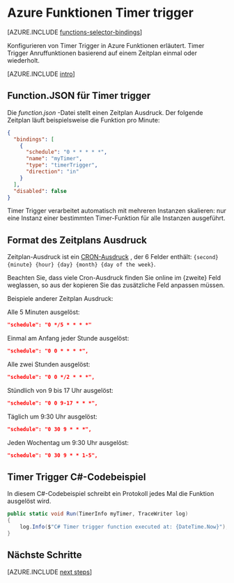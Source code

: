 <properties
    pageTitle="Azure Funktionen Timer Trigger | Microsoft Azure"
    description="Verstehen Sie, wie Timer Trigger in Azure-Funktionen verwenden."
    services="functions"
    documentationCenter="na"
    authors="christopheranderson"
    manager="erikre"
    editor=""
    tags=""
    keywords="Azure Funktionen, Funktionen, Verarbeitung von Ereignissen, dynamische Compute serverlose Architektur"/>

<tags
    ms.service="functions"
    ms.devlang="multiple"
    ms.topic="reference"
    ms.tgt_pltfrm="multiple"
    ms.workload="na"
    ms.date="08/22/2016"
    ms.author="chrande; glenga"/>

# <a name="azure-functions-timer-trigger"></a>Azure Funktionen Timer trigger

[AZURE.INCLUDE [functions-selector-bindings](../../includes/functions-selector-bindings.md)]

Konfigurieren von Timer Trigger in Azure Funktionen erläutert. Timer Trigger Anruffunktionen basierend auf einem Zeitplan einmal oder wiederholt.  

[AZURE.INCLUDE [intro](../../includes/functions-bindings-intro.md)] 

## <a name="functionjson-for-timer-trigger"></a>Function.JSON für Timer trigger

Die *function.json* -Datei stellt einen Zeitplan Ausdruck. Der folgende Zeitplan läuft beispielsweise die Funktion pro Minute:

```json
{
  "bindings": [
    {
      "schedule": "0 * * * * *",
      "name": "myTimer",
      "type": "timerTrigger",
      "direction": "in"
    }
  ],
  "disabled": false
}
```

Timer Trigger verarbeitet automatisch mit mehreren Instanzen skalieren: nur eine Instanz einer bestimmten Timer-Funktion für alle Instanzen ausgeführt.

## <a name="format-of-schedule-expression"></a>Format des Zeitplans Ausdruck

Zeitplan-Ausdruck ist ein [CRON-Ausdruck](http://en.wikipedia.org/wiki/Cron#CRON_expression) , der 6 Felder enthält: `{second} {minute} {hour} {day} {month} {day of the week}`. 

Beachten Sie, dass viele Cron-Ausdruck finden Sie online im {zweite} Feld weglassen, so aus der kopieren Sie das zusätzliche Feld anpassen müssen. 

Beispiele anderer Zeitplan Ausdruck:

Alle 5 Minuten ausgelöst:

```json
"schedule": "0 */5 * * * *"
```

Einmal am Anfang jeder Stunde ausgelöst:

```json
"schedule": "0 0 * * * *",
```

Alle zwei Stunden ausgelöst:

```json
"schedule": "0 0 */2 * * *",
```

Stündlich von 9 bis 17 Uhr ausgelöst:

```json
"schedule": "0 0 9-17 * * *",
```

Täglich um 9:30 Uhr ausgelöst:

```json
"schedule": "0 30 9 * * *",
```

Jeden Wochentag um 9:30 Uhr ausgelöst:

```json
"schedule": "0 30 9 * * 1-5",
```

## <a name="timer-trigger-c-code-example"></a>Timer Trigger C#-Codebeispiel

In diesem C#-Codebeispiel schreibt ein Protokoll jedes Mal die Funktion ausgelöst wird.

```csharp
public static void Run(TimerInfo myTimer, TraceWriter log)
{
    log.Info($"C# Timer trigger function executed at: {DateTime.Now}");    
}
```

## <a name="next-steps"></a>Nächste Schritte

[AZURE.INCLUDE [next steps](../../includes/functions-bindings-next-steps.md)] 
